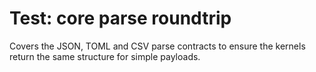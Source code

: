 # Test: core parse roundtrip

Covers the JSON, TOML and CSV parse contracts to ensure the kernels return the
same structure for simple payloads.
